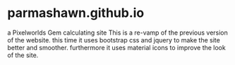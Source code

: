 # parmashawn.github.io
a Pixelworlds Gem calculating site
This is a re-vamp of the previous version of the website. this time it uses bootstrap css
and jquery to make the site better and smoother.
furthermore it uses material icons to improve the look of the site.
